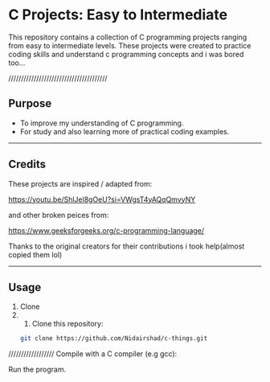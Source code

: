 # C Projects: Easy to Intermediate

This repository contains a collection of C programming projects ranging from easy to intermediate levels.
These projects were created to practice coding skills and understand c programming concepts and i was bored too...

///////////////////////////////////////

## Purpose

- To improve my understanding of C programming.
- For study and also learning more of practical coding examples.

---


## Credits

These projects are inspired / adapted from:  

 https://youtu.be/ShlJel8gOeU?si=VWgsT4yAQqQmvyNY
 
 and other broken peices from:
 
 https://www.geeksforgeeks.org/c-programming-language/

Thanks to the original creators for their contributions i took help(almost copied them lol)

---

## Usage

1. Clone
2. 1. Clone this repository:  
   ```bash
   git clone https://github.com/Nidairshad/c-things.git
   
//////////////////
Compile with a C compiler (e.g gcc):


Run the program.

